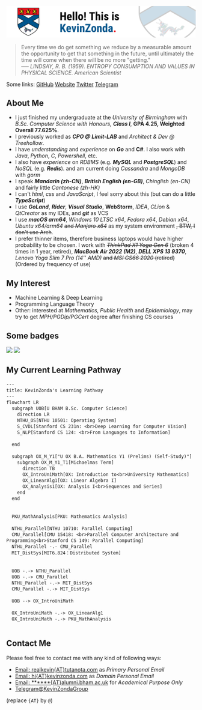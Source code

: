 [![](img/banner-2021.png)](https://github.com/KevinZonda)

> Every time we do get something we reduce by a measurable amount the opportunity to get that something in the future, until ultimately the time will come when there will be no more "getting."  
> ── *LINDSAY, R. B. (1959). ENTROPY CONSUMPTION AND VALUES IN PHYSICAL SCIENCE. American Scientist*

Some links:
[GitHub](https://github.com/KevinZonda)
[Website](https://KevinZonda.com)
[Twitter](https://twitter.com/toncoin_cn)
[Telegram](https://t.me/KevinZonda)

## About Me

- I just finished my undergraduate at the _University of Birmingham_ with _B.Sc. Computer Science with Honours, **Class I**_, **GPA 4.25, Weighted Overall 77.625%**.
- I previously worked as **_CPO @ Limit-LAB_** and _Architect & Dev @ Treehollow_.
- I have _understanding_ and _experience_ on **_Go_** and **C#**. I also work with _Java_, _Python_, _C_, _Powershell_, etc.
- I also have _experience_ on _RDBMS_ (e.g. **_MySQL_** and **_PostgreSQL_**) and _NoSQL_ (e.g. **_Redis_**).
  and am current doing _Cassandra_ and _MongoDB_ with _gorm_
- I speak **_Mandarin (zh-CN)_**, **_British English (en-GB)_**, _Chinglish (en-CN)_ and fairly little _Cantonese (zh-HK)_
- I can't _html_, _css_ and _JavaScript_, I feel sorry about this (but can do a little **_TypeScript_**)
- I use **_GoLand_**, **_Rider_**, **_Visual Studio_**, **WebStorm**, _IDEA_, _CLion_ & _QtCreator_ as my IDEs, and **_git_** as VCS
- I use **_macOS arm64_**, _Windows 10 LTSC x64_, _Fedora x64_, _Debian x64_, _Ubuntu x64/arm64_ ~~and _Manjaro x64_~~ as my system environment ~~, BTW, I don't use Arch~~.
- I prefer thinner items, therefore business laptops would have higher probability to be chosen. I work with
  ~~_ThinkPad X1 Yoga Gen 6_~~ (broken 4 times in 1 year, retired), **_MacBook
  Air 2022 (M2)_**, **_DELL XPS 13 9370_**, _Lenovo Yoga Slim 7 Pro (14'' AMD)_ ~~and _MSI GS66 2020_ (retired)~~ (Ordered by frequency
  of use)


## My Interest

- Machine Learning & Deep Learning
- Programming Language Theory
- Other: interested at _Mathematics_, _Public Health_ and _Epidemiology_, may try to get _MPH/PGDip/PGCert_ degree after finishing CS courses

## Some badges

![](https://skillicons.dev/icons?i=arduino,raspberrypi,azure,github,twitter,cloudflare,linux,go,dotnet,cs,python,java,qt,powershell,bash,c,ts,pytorch,tensorflow,idea,visualstudio,vscode,vim,neovim,docker,postgres,mysql,nginx,postman,redis,git,github,githubactions)
![](https://www.codewars.com/users/KevinZonda/badges/large)

## My Current Learning Pathway

```mermaid
---
title: KevinZonda's Learning Pathway
---
flowchart LR
  subgraph UOB[U BHAM B.Sc. Computer Science]
    direction LR
    NTHU_OS[NTHU 10501: Operating System]
    S_CVDL[Stanford CS 231n: <br>Deep Learning for Computer Vision]
    S_NLP[Stanford CS 124: <br>From Languages to Information]

  end

  subgraph OX_M_Y1["U OX B.A. Mathematics Y1 (Prelims) (Self-Study)"]
    subgraph OX_M_Y1_T1[Michaelmas Term]
      direction TB
      OX_IntroUniMath[OX: Introduction to<br>University Mathematics]
      OX_LinearAlg1[OX: Linear Algebra I]
      OX_Analysis1[OX: Analysis I<br>Sequences and Series]
    end
  end

  
  PKU_MathAnalysis[PKU: Mathematics Analysis]
  
  NTHU_Parallel[NTHU 10710: Parallel Computing]
  CMU_Parallel[CMU 15418: <br>Parallel Computer Architecture and Programming<br>Stanford CS 149: Parallel Computing]
  NTHU_Parallel -.- CMU_Parallel
  MIT_DistSys[MIT6.824：Distributed System]
  

  UOB -.-> NTHU_Parallel
  UOB -.-> CMU_Parallel
  NTHU_Parallel -.-> MIT_DistSys
  CMU_Parallel -.-> MIT_DistSys

  UOB --> OX_IntroUniMath

  OX_IntroUniMath -.-> OX_LinearAlg1
  OX_IntroUniMath -.-> PKU_MathAnalysis
  
```

## Contact Me

Please feel free to contact me with any kind of following ways:

- [Email: realkevin{AT}tutanota.com](mailto:realkevin@tutanota.com) as _Primary Personal Email_
- [Email: hi{AT}kevinzonda.com](mailto:hi@kevinzonda.com) as _Domain Personal Email_
- [Email: ******{AT}alumni.bham.ac.uk]() for _Academical Purpose Only_
- [Telegram@KevinZondaGroup](https://t.me/KevinZondaGroup)

(replace `{AT}` by `@`)
